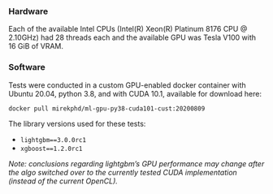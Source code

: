### Hardware
Each of the available Intel CPUs (Intel(R) Xeon(R) Platinum 8176 CPU @ 2.10GHz) had 28 threads each and the available GPU was Tesla V100 with 16 GiB of VRAM.

### Software
Tests were conducted in a custom GPU-enabled docker container with Ubuntu 20.04, python 3.8, and with CUDA 10.1, available for download here:

`docker pull mirekphd/ml-gpu-py38-cuda101-cust:20200809`

The library versions used for these tests:
- `lightgbm==3.0.0rc1`
- `xgboost==1.2.0rc1`

_Note: conclusions regarding lightgbm’s GPU performance may change after the algo switched over to the currently tested CUDA implementation (instead of the current OpenCL)._

